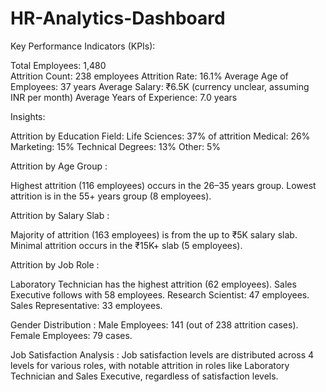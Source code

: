 # HR-Analytics-Dashboard

Key Performance Indicators (KPIs):

Total Employees: 1,480     
Attrition Count: 238 employees
Attrition Rate: 16.1%
Average Age of Employees: 37 years
Average Salary: ₹6.5K (currency unclear, assuming INR per month)
Average Years of Experience: 7.0 years

Insights:

Attrition by Education Field:
Life Sciences: 37% of attrition
Medical: 26%
Marketing: 15%
Technical Degrees: 13%
Other: 5%

Attrition by Age Group :

Highest attrition (116 employees) occurs in the 26–35 years group.
Lowest attrition is in the 55+ years group (8 employees).

Attrition by Salary Slab :

Majority of attrition (163 employees) is from the up to ₹5K salary slab.
Minimal attrition occurs in the ₹15K+ slab (5 employees).

Attrition by Job Role :

Laboratory Technician has the highest attrition (62 employees).
Sales Executive follows with 58 employees.
Research Scientist: 47 employees.
Sales Representative: 33 employees.

Gender Distribution :
Male Employees: 141 (out of 238 attrition cases).
Female Employees: 79 cases.

Job Satisfaction Analysis :
Job satisfaction levels are distributed across 4 levels for various roles, with notable attrition in roles like Laboratory Technician and Sales Executive, regardless of satisfaction levels.
